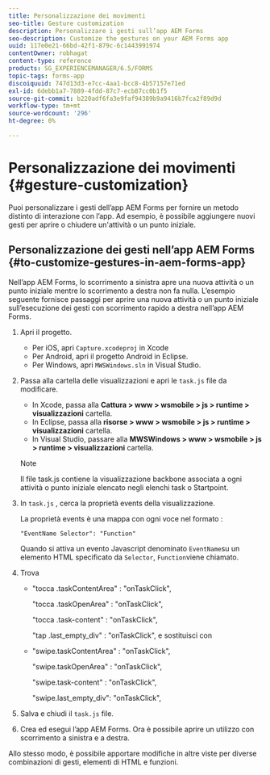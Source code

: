 ```yaml
---
title: Personalizzazione dei movimenti
seo-title: Gesture customization
description: Personalizzare i gesti sull’app AEM Forms
seo-description: Customize the gestures on your AEM Forms app
uuid: 117e0e21-66bd-42f1-879c-6c1443991974
contentOwner: robhagat
content-type: reference
products: SG_EXPERIENCEMANAGER/6.5/FORMS
topic-tags: forms-app
discoiquuid: 747d13d3-e7cc-4aa1-bcc8-4b57157e71ed
exl-id: 6debb1a7-7889-4fdd-87c7-ecb87cc0b1f5
source-git-commit: b220adf6fa3e9faf94389b9a9416b7fca2f89d9d
workflow-type: tm+mt
source-wordcount: '296'
ht-degree: 0%

---
```


# Personalizzazione dei movimenti {#gesture-customization}

Puoi personalizzare i gesti dell’app AEM Forms per fornire un metodo distinto di interazione con l’app. Ad esempio, è possibile aggiungere nuovi gesti per aprire o chiudere un&#39;attività o un punto iniziale.

## Personalizzazione dei gesti nell’app AEM Forms {#to-customize-gestures-in-aem-forms-app}

Nell’app AEM Forms, lo scorrimento a sinistra apre una nuova attività o un punto iniziale mentre lo scorrimento a destra non fa nulla. L’esempio seguente fornisce passaggi per aprire una nuova attività o un punto iniziale sull’esecuzione dei gesti con scorrimento rapido a destra nell’app AEM Forms.

1. Apri il progetto.

   * Per iOS, apri `Capture.xcodeproj` in Xcode
   * Per Android, apri il progetto Android in Eclipse.
   * Per Windows, apri `MWSWindows.sln` in Visual Studio.

1. Passa alla cartella delle visualizzazioni e apri le `task.js` file da modificare.

   * In Xcode, passa alla **Cattura > www > wsmobile > js > runtime > visualizzazioni** cartella.
   * In Eclipse, passa alla **risorse > www > wsmobile > js > runtime > visualizzazioni** cartella.
   * In Visual Studio, passare alla **MWSWindows > www > wsmobile > js > runtime > visualizzazioni** cartella.

   >[!NOTE]
   >
   >Il file task.js contiene la visualizzazione backbone associata a ogni attività o punto iniziale elencato negli elenchi task o Startpoint.

1. In `task.js` , cerca la proprietà events della visualizzazione.

   La proprietà events è una mappa con ogni voce nel formato :

   `"EventName Selector": "Function"`

   Quando si attiva un evento Javascript denominato `EventName`su un elemento HTML specificato da `Selector`, `Function`viene chiamato.

1. Trova

   * &quot;tocca .taskContentArea&quot; : &quot;onTaskClick&quot;,

      &quot;tocca .taskOpenArea&quot; : &quot;onTaskClick&quot;,

      &quot;tocca .task-content&quot; : &quot;onTaskClick&quot;,

      &quot;tap .last_empty_div&quot; : &quot;onTaskClick&quot;,
   e sostituisci con

   * &quot;swipe.taskContentArea&quot; : &quot;onTaskClick&quot;,

      &quot;swipe.taskOpenArea&quot; : &quot;onTaskClick&quot;,

      &quot;swipe.task-content&quot; : &quot;onTaskClick&quot;,

      &quot;swipe.last_empty_div&quot;: &quot;onTaskClick&quot;,


1. Salva e chiudi il `task.js` file.
1. Crea ed esegui l’app AEM Forms. Ora è possibile aprire un utilizzo con scorrimento a sinistra e a destra.

Allo stesso modo, è possibile apportare modifiche in altre viste per diverse combinazioni di gesti, elementi di HTML e funzioni.
